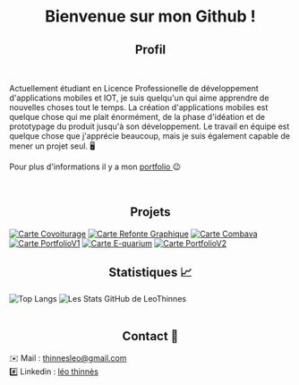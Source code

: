 # <div align="center">Bienvenue sur mon Github ! </div>

## <div align="center">Profil </div>
<br/>

Actuellement étudiant en Licence Professionelle de développement d'applications mobiles et IOT, je suis quelqu'un qui aime apprendre de nouvelles choses tout le temps. La création d'applications mobiles est quelque chose qui me plait énormément, de la phase d'idéation et de prototypage du produit jusqu'à son développement. Le travail en équipe est quelque chose que j'apprécie beaucoup, mais je suis également capable de mener un projet seul. 🖥️

Pour plus d'informations il y a mon [portfolio ](https://leothinnes.com/)😉

<br/>

## <div align="center">Projets</div>

[![Carte Covoiturage](https://github-readme-stats.vercel.app/api/pin/?username=LeoThinnes&repo=Covoiturage&theme=prussian&show_icons=true)](https://github.com/LeoThinnes/Covoiturage)
[![Carte Refonte Graphique](https://github-readme-stats.vercel.app/api/pin/?username=LeoThinnes&repo=Projet-Pilaf&theme=prussian&show_icons=true)](https://github.com/LeoThinnes/RefonteGraphique)
[![Carte Combava](https://github-readme-stats.vercel.app/api/pin/?username=LeoThinnes&repo=Combava&theme=prussian&show_icons=true)](https://github.com/LeoThinnes/Combava)
[![Carte PortfolioV1](https://github-readme-stats.vercel.app/api/pin/?username=LeoThinnes&repo=Portfolio&theme=prussian&show_icons=true)](https://github.com/LeoThinnes/PortfolioV1)
[![Carte E-quarium](https://github-readme-stats.vercel.app/api/pin/?username=LeoThinnes&repo=E-quarium&theme=prussian&show_icons=true)](https://github.com/LeoThinnes/E-quarium)
[![Carte PortfolioV2](https://github-readme-stats.vercel.app/api/pin/?username=LeoThinnes&repo=E-quarium&theme=prussian&show_icons=true)](https://github.com/LeoThinnes/PortfolioV2)
</br>

## <div align="center">Statistiques 📈</div>
![Top Langs](https://github-readme-stats.vercel.app/api/top-langs/?username=LeoThinnes&layout=compact,prs&theme=prussian)
![Les Stats GitHub de LeoThinnes](https://github-readme-stats.vercel.app/api?username=LeoThinnes&hide=contribs&show_icons=true,prs&theme=prussian)
<br><br>

## <div align="center">Contact 📱 </div>

✉️ Mail  : [thinnesleo@gmail.com](mailto:thinnesleo@gmail.com) </br>
#️⃣ Linkedin : [léo thinnès](https://www.linkedin.com/in/l%C3%A9o-thinn%C3%A8s-a395471ba/)
